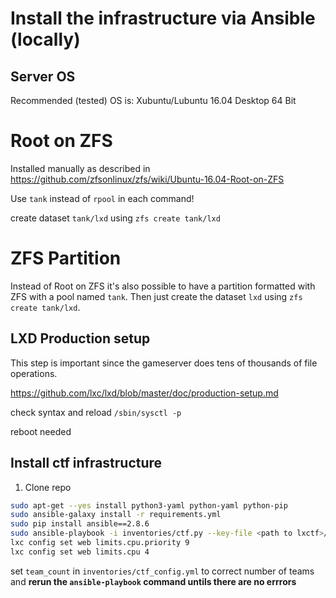 # Install the infrastructure via Ansible (locally)

## Server OS

Recommended (tested) OS is: Xubuntu/Lubuntu 16.04 Desktop 64 Bit

# Root on ZFS

Installed manually as described in https://github.com/zfsonlinux/zfs/wiki/Ubuntu-16.04-Root-on-ZFS

Use `tank` instead of `rpool` in each command!

create dataset `tank/lxd` using `zfs create tank/lxd`

# ZFS Partition

Instead of Root on ZFS it's also possible to have a partition formatted with ZFS with a pool named `tank`.
Then just create the dataset `lxd` using `zfs create tank/lxd`.

## LXD Production setup

This step is important since the gameserver does tens of thousands of file operations.

https://github.com/lxc/lxd/blob/master/doc/production-setup.md

check syntax and reload `/sbin/sysctl -p`

reboot needed

## Install ctf infrastructure

1. Clone repo

```bash
sudo apt-get --yes install python3-yaml python-yaml python-pip
sudo ansible-galaxy install -r requirements.yml 
sudo pip install ansible==2.8.6
sudo ansible-playbook -i inventories/ctf.py --key-file <path to lxctf>/sshkey/id_rsa_ctf site.yml
lxc config set web limits.cpu.priority 9
lxc config set web limits.cpu 4
```

set `team_count` in `inventories/ctf_config.yml` to correct number of teams and **rerun the `ansible-playbook` command untils there are no errrors**